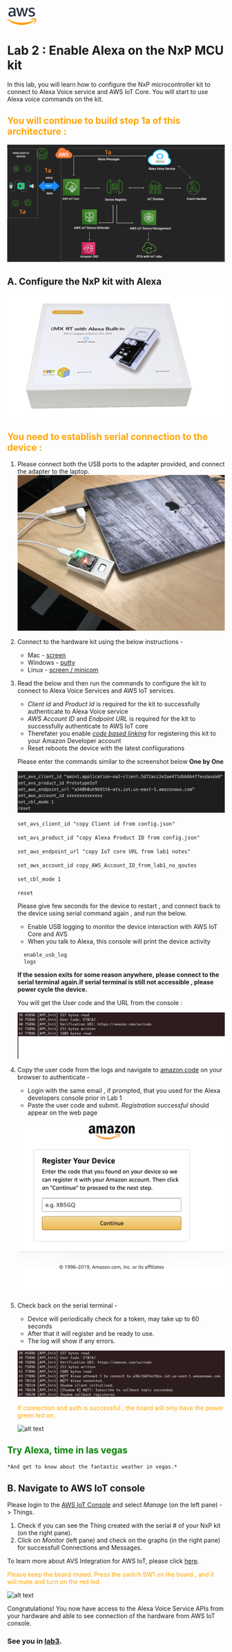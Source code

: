 ![alt text](../images/aws_logo.png)

# Lab 2 : Enable Alexa on the NxP MCU kit

In this lab, you will learn how to configure the NxP microcontroller kit to connect to Alexa Voice service and AWS IoT Core. You will start to use Alexa voice commands on the kit. 

## <span style="color:orange"> You will continue to build step 1a of this architecture :</span>
![alt text](../images/arch-1a.png)

## A.  Configure the NxP kit with Alexa
![alt text](../images/nxp-kit.png)

## <span style="color:orange"> You need to establish serial connection to the device : </span>

1. Please connect both the USB ports to the adapter provided, and connect the adapter to the laptop. 
    ![alt text](../images/laptop.jpg) 


2. Connect to the hardware kit using the below instructions - 
    -   Mac -  [screen](./serial.md)
    -   Windows - [putty](./serial.md)
    -   Linux -  [screen / minicom](./serial.md)


2. Read the below and then run the commands to configure the kit to connect to Alexa Voice Services and AWS IoT services. 
    
    - *Client id* and *Product Id* is required for the kit to successfully authenticate to Alexa Voice service 
    - *AWS Account ID* and *Endpoint URL* is required for the kit to successfully authenticate to AWS IoT core
    - Therefater you enable [*code based linking*](https://developer.amazon.com/docs/alexa-voice-service/code-based-linking-other-platforms.html) for registering this kit to your Amazon Developer account 
    - Reset reboots the device with the latest confiigurations 

    Please enter the commands similar to the screenshot below **One by One**

    ![alt text](../images/serial.png) 

    ```
    set_avs_client_id "copy Client id from config.json"

    set_avs_product_id "copy Alexa Product ID from config.json"

    set_aws_endpoint_url "copy IoT core URL from lab1 notes"

    set_aws_account_id copy_AWS_Account_ID_from_lab1_no_qoutes

    set_cbl_mode 1

    reset
    ```

    Please give few seconds for the device to restart , and connect back to the device using serial command again , and run the below. 

    - Enable USB logging to monitor the device interaction with AWS IoT Core and AVS
    - When you talk to Alexa, this console will print the device activity 
    
    ```
      enable_usb_log
      logs
    ```

    **If the session exits for some reason anywhere, please connect to the serial terminal again.If serial terminal is still not accessible , please power cycle the device.**

    You will get the User code and the URL from the console : 

    ![alt text](../images/reg1.png) 

4.  Copy the user code from the logs and navigate to [amazon.code](https://amazon.com/us/code) on your browser to authenticate - 

    - Login with the same email , if prompted, that you used for the Alexa developers console prior in Lab 1
    - Paste the user code and submit. *Registration successful* should appear on the web page 

    ![alt text](../images/lwa.png) 

6. Check back on the serial terminal - 
    - Device will periodically check for a token, may take up to 60 seconds
    - After that it will register and be ready to use.
    - The log will show if any errors. 

    ![alt text](../images/reg2.png) 



    <span style="color:orange"> If connection and auth is successful , the board will only have the power green led on.
    
    ![alt text](../images/board2.png) 

## <span style="color:green"> Try Alexa, time in las vegas </span>

    *And get to know about the fantastic weather in vegas.*

## B.  Navigate to AWS IoT console 

Please login to the [AWS IoT Console](https://console.aws.amazon.com/iot/) and select *Manage* (on the left pane) -> Things. 

1. Check if you can see the Thing created with the serial # of your NxP kit (on the right pane). 
2. Click on *Monitor* (left pane) and check on the graphs (in the right pane) for successfull Connections and Messages.  

To learn more about AVS Integration for AWS IoT, please click [here](https://developer.amazon.com/docs/alexa-voice-service/avs-for-aws-iot-overview.html).

<span style="color:orange">Please keep the board muted. Press the switch SW1 on the board , and it will mute and turn on the red led. 
</span>

![alt text](../images/board1.png) 

Congratulations! You now have access to the Alexa Voice Service APIs from your hardware and able to see connection of the hardware from AWS IoT console. 

### See you in [lab3](./lab3.md). 











